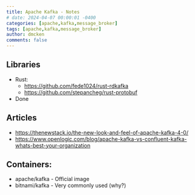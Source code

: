 ```yaml
---
title: Apache Kafka - Notes
# date: 2024-04-07 00:00:01 -0400
categories: [apache,kafka,message_broker]
tags: [apache,kafka,message_broker]
author: dmcken
comments: false
---
```



## Libraries

* Rust:
    * https://github.com/fede1024/rust-rdkafka
    * https://github.com/stepancheg/rust-protobuf
* Done

## Articles

* https://thenewstack.io/the-new-look-and-feel-of-apache-kafka-4-0/
* https://www.openlogic.com/blog/apache-kafka-vs-confluent-kafka-whats-best-your-organization


## Containers:

* apache/kafka - Official image
* bitnami/kafka - Very commonly used (why?)
